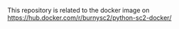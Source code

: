 This repository is related to the docker image on https://hub.docker.com/r/burnysc2/python-sc2-docker/
